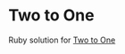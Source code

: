 # Two to One
Ruby solution for [Two to One](https://www.codewars.com/kata/5656b6906de340bd1b0000ac)
